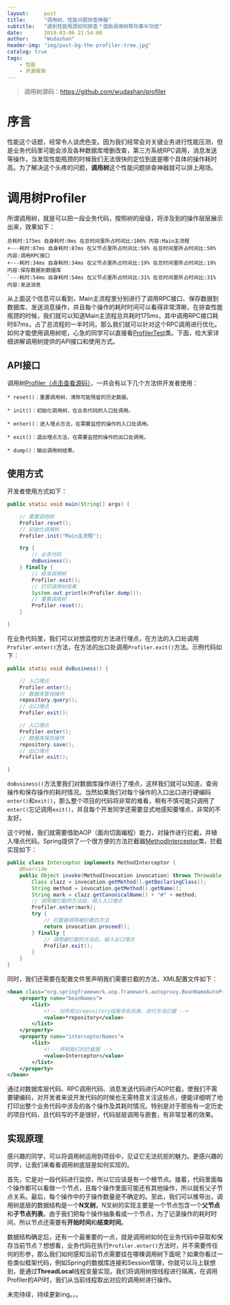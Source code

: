 ```yaml
---
layout:     post
title:      "调用树，性能问题排查神器"
subtitle:   "遇到性能瓶颈如何排查？借助调用树帮你事半功倍"
date:       2019-03-06 21:54:00
author:     "Wudashan"
header-img: "img/post-bg-the-profiler-tree.jpg"
catalog: true
tags:
    - 性能
    - 开源框架
---
```


> 调用树源码：https://github.com/wudashan/profiler

# 序言

性能这个话题，经常令人谈虎色变。因为我们经常会对关键业务进行性能压测，但是业务代码里可能会涉及各种数据库增删改查，第三方系统RPC调用，消息发送等操作，当发现性能瓶颈的时候我们无法很快的定位到底是哪个具体的操作耗时高。为了解决这个头疼的问题，**调用树**这个性能问题排查神器就可以排上用场。

# 调用树Profiler

所谓调用树，就是可以把一段业务代码，按照树的层级，将涉及到的操作层层展示出来，效果如下：

```
总耗时:175ms 自身耗时:0ms 在总时间里所占时间比:100% 内容:Main主流程
+---耗时:87ms 自身耗时:87ms 在父节点里所占时间比:50% 在总时间里所占时间比:50% 内容:调用RPC接口
+---耗时:34ms 自身耗时:34ms 在父节点里所占时间比:19% 在总时间里所占时间比:19% 内容:保存数据到数据库
`---耗时:54ms 自身耗时:54ms 在父节点里所占时间比:31% 在总时间里所占时间比:31% 内容:发送消息
```

从上面这个信息可以看到，Main主流程里分别进行了调用RPC接口、保存数据到数据库、发送消息操作，并且每个操作的耗时时间可以看得非常清晰，在排查性能瓶颈的时候，我们就可以知道Main主流程总共耗时175ms，其中调用RPC接口耗时87ms，占了总流程的一半时间，那么我们就可以针对这个RPC调用进行优化。如何才能使用调用树呢，心急的同学可以直接看[ProfilerTest](https://github.com/wudashan/profiler/blob/master/src/main/java/profiler/ProfilerTest.java)类。下面，给大家详细讲解调用树提供的API接口和使用方式。

## API接口

调用树[Profiler（点击查看源码）](https://github.com/wudashan/profiler/blob/master/src/main/java/profiler/Profiler.java)，一共会有以下几个方法供开发者使用：

```
* reset()：重置调用树，清除可能残留的历史数据。

* init()：初始化调用树，在业务代码的入口处调用。

* enter()：进入埋点方法，在需要监控的操作的入口处调用。

* exit()：退出埋点方法，在需要监控的操作的出口处调用。

* dump()：输出调用树结果。
```

## 使用方式

开发者使用方式如下：

```java
public static void main(String[] args) {

    // 重置调用树
    Profiler.reset();
    // 初始化调用树
    Profiler.init("Main主流程");

    try {
        // 业务代码
        doBusiness();
    } finally {
        // 结束调用树
        Profiler.exit();
        // 打印调用树结果
        System.out.println(Profiler.dump());
        // 重置调用树
        Profiler.reset();
    }

}
```

在业务代码里，我们可以对想监控的方法进行埋点，在方法的入口处调用`Profiler.enter()`方法，在方法的出口处调用`Profiler.exit()`方法。示例代码如下：

```java
public static void doBusiness() {

    // 入口埋点
    Profiler.enter();
    // 数据库查询操作
    repository.query();
    // 出口埋点
    Profiler.exit();

    // 入口埋点
    Profiler.enter();
    // 数据库保存操作
    repository.save();
    // 出口埋点
    Profiler.exit();

}
```

`doBusiness()`方法里我们对数据库操作进行了埋点，这样我们就可以知道，查询操作和保存操作的耗时情况。当然如果我们对每个操作的入口出口进行硬编码`enter()`和`exit()`，那么整个项目的代码将非常的难看，稍有不慎可能只调用了`enter()`忘记调用`exit()`，并且每个开发同学还需要显式地感知要埋点，非常的不友好。

这个时候，我们就需要借助AOP（面向切面编程）能力，对操作进行拦截，并植入埋点代码。Spring提供了一个很方便的方法拦截器[MethodInterceptor](https://docs.spring.io/spring-framework/docs/current/javadoc-api/org/aopalliance/intercept/MethodInterceptor.html)类，拦截实现如下：

```java
public class Interceptor implements MethodInterceptor {
    @Override
    public Object invoke(MethodInvocation invocation) throws Throwable {
        Class clazz = invocation.getMethod().getDeclaringClass();
        String method = invocation.getMethod().getName();
        String mark = clazz.getCanonicalName() + "#" + method;
        // 调用被拦截的方法前，植入入口埋点
        Profiler.enter(mark);
        try {
            // 拦截器调用被拦截的方法
            return invocation.proceed();
        } finally {
            // 调用被拦截的方法后，植入出口埋点
            Profiler.exit();
        }
    }
}
```

同时，我们还需要在配置文件里声明我们需要拦截的方法，XML配置文件如下：

```xml
<bean class="org.springframework.aop.framework.autoproxy.BeanNameAutoProxyCreator">
    <property name="beanNames">
        <list>
            <!-- 对所有以repository结尾命名的类，进行方法拦截 -->
            <value>*repository</value>
        </list>
    </property>
    <property name="interceptorNames">
        <list>
            <!-- 声明我们的拦截器 -->
            <value>Interceptor</value>
        </list>
    </property>
</bean>  
```

通过对数据库层代码、RPC调用代码、消息发送代码进行AOP拦截，使我们不需要硬编码，对开发者来说开发代码的时候也无需特意关注这些点，便能详细明了地打印出整个业务代码中涉及的各个操作及其耗时情况。特别是对于那些有一定历史的项目代码，且代码写的不是很好，代码层层调用与嵌套，有非常显著的效果。

## 实现原理

感兴趣的同学，可以将调用树运用到项目中，见证它无法抗拒的魅力。更感兴趣的同学，让我们来看看调用树底层是如何实现的。

首先，它是对一段代码进行监控，所以它应该是有一个根节点。接着，代码里面每个操作都可以看做一个节点，且每个操作里面可能还有其他操作，所以就有父子节点关系。最后，每个操作中的子操作数量是不确定的。至此，我们可以推导出，调用树底层的数据结构是一个**N叉树**。N叉树的实现主要是一个节点包含一个**父节点**和**子节点列表**。由于我们把每个操作抽象看成一个节点，为了记录操作的耗时时间，所以节点还需要有**开始时间**和**结束时间**。

数据结构确定后，还有一个最重要的一点，就是调用树如何在业务代码中获取和保存当前节点？想想看，业务代码在执行`Profiler.enter()`方法时，并不需要传任何的形参，那么我们如何感知当前节点需要挂在哪棵调用树下面呢？如果你看过一些类似框架代码，例如Spring的数据库连接和Session管理，你就可以马上联想到，是通过**ThreadLocal**线程变量实现。我们将调用树按线程进行隔离，在调用Profiler的API时，我们从当前线程取出对应的调用树进行操作。

未完待续，持续更新ing。。。

